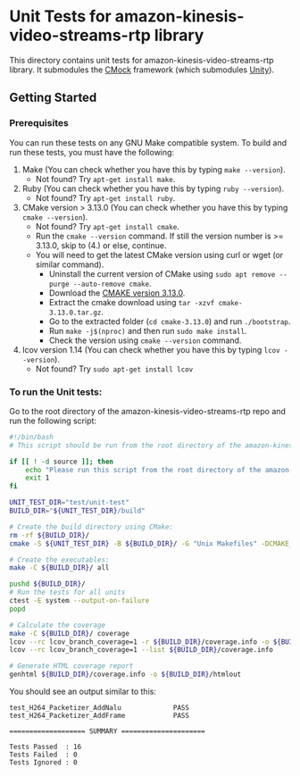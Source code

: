 # Unit Tests for amazon-kinesis-video-streams-rtp library

This directory contains unit tests for amazon-kinesis-video-streams-rtp library.
It submodules the [CMock](https://github.com/ThrowTheSwitch/CMock) framework
(which submodules [Unity](https://github.com/throwtheswitch/unity/)).

## Getting Started

### Prerequisites

You can run these tests on any GNU Make compatible system. To build and run
these tests, you must have the following:

1. Make (You can check whether you have this by typing `make --version`).
   - Not found? Try `apt-get install make`.
1. Ruby (You can check whether you have this by typing `ruby --version`).
   - Not found? Try `apt-get install ruby`.
1. CMake version > 3.13.0 (You can check whether you have this by typing
   `cmake --version`).
   - Not found? Try `apt-get install cmake`.
   - Run the `cmake --version` command. If still the version number is >=
     3.13.0, skip to (4.) or else, continue.
   - You will need to get the latest CMake version using curl or wget (or
     similar command).
     - Uninstall the current version of CMake using
       `sudo apt remove --purge --auto-remove cmake`.
     - Download the [CMAKE version 3.13.0](https://cmake.org/files/v3.13/).
     - Extract the cmake download using `tar -xzvf cmake-3.13.0.tar.gz`.
     - Go to the extracted folder (`cd cmake-3.13.0`) and run `./bootstrap`.
     - Run `make -j$(nproc)` and then run `sudo make install`.
     - Check the version using `cmake --version` command.
1. lcov version 1.14 (You can check whether you have this by typing
   `lcov --version`).
     - Not found? Try `sudo apt-get install lcov`

### To run the Unit tests:

Go to the root directory of the amazon-kinesis-video-streams-rtp repo and run
the following script:

```sh
#!/bin/bash
# This script should be run from the root directory of the amazon-kinesis-video-streams-rtp repo.

if [[ ! -d source ]]; then
    echo "Please run this script from the root directory of the amazon-kinesis-video-streams-rtp repo."
    exit 1
fi

UNIT_TEST_DIR="test/unit-test"
BUILD_DIR="${UNIT_TEST_DIR}/build"

# Create the build directory using CMake:
rm -rf ${BUILD_DIR}/
cmake -S ${UNIT_TEST_DIR} -B ${BUILD_DIR}/ -G "Unix Makefiles" -DCMAKE_BUILD_TYPE=Debug -DBUILD_CLONE_SUBMODULES=ON -DCMAKE_C_FLAGS='--coverage -Wall -Wextra -Werror -DNDEBUG -DLIBRARY_LOG_LEVEL=LOG_DEBUG'

# Create the executables:
make -C ${BUILD_DIR}/ all

pushd ${BUILD_DIR}/
# Run the tests for all units
ctest -E system --output-on-failure
popd

# Calculate the coverage
make -C ${BUILD_DIR}/ coverage
lcov --rc lcov_branch_coverage=1 -r ${BUILD_DIR}/coverage.info -o ${BUILD_DIR}/coverage.info '*test*' '*CMakeCCompilerId*' '*mocks*'
lcov --rc lcov_branch_coverage=1 --list ${BUILD_DIR}/coverage.info

# Generate HTML coverage report
genhtml ${BUILD_DIR}/coverage.info -o ${BUILD_DIR}/htmlout
```

You should see an output similar to this:

```
test_H264_Packetizer_AddNalu             PASS
test_H264_Packetizer_AddFrame            PASS

=================== SUMMARY =====================

Tests Passed  : 16
Tests Failed  : 0
Tests Ignored : 0
```
